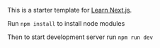 This is a starter template for [Learn Next.js](https://nextjs.org/learn).

Run `npm install` to install node modules

Then to start development server run `npm run dev`
